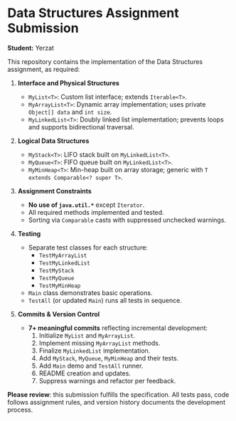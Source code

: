 # Data Structures Assignment Submission

**Student:** Yerzat

This repository contains the implementation of the Data Structures assignment, as required:

1. **Interface and Physical Structures**
   - `MyList<T>`: Custom list interface; extends `Iterable<T>`.
   - `MyArrayList<T>`: Dynamic array implementation; uses private `Object[] data` and `int size`.
   - `MyLinkedList<T>`: Doubly linked list implementation; prevents loops and supports bidirectional traversal.

2. **Logical Data Structures**
   - `MyStack<T>`: LIFO stack built on `MyLinkedList<T>`.
   - `MyQueue<T>`: FIFO queue built on `MyLinkedList<T>`.
   - `MyMinHeap<T>`: Min-heap built on array storage; generic with `T extends Comparable<? super T>`.

3. **Assignment Constraints**
   - **No use of `java.util.*`** except `Iterator`.
   - All required methods implemented and tested.
   - Sorting via `Comparable` casts with suppressed unchecked warnings.

4. **Testing**
   - Separate test classes for each structure:
     - `TestMyArrayList`  
     - `TestMyLinkedList`  
     - `TestMyStack`  
     - `TestMyQueue`  
     - `TestMyMinHeap`  
   - `Main` class demonstrates basic operations.
   - `TestAll` (or updated `Main`) runs all tests in sequence.

5. **Commits & Version Control**
   - **7+ meaningful commits** reflecting incremental development:
     1. Initialize `MyList` and `MyArrayList`.
     2. Implement missing `MyArrayList` methods.
     3. Finalize `MyLinkedList` implementation.
     4. Add `MyStack`, `MyQueue`, `MyMinHeap` and their tests.
     5. Add `Main` demo and `TestAll` runner.
     6. README creation and updates.
     7. Suppress warnings and refactor per feedback.


**Please review**: this submission fulfills the specification. All tests pass, code follows assignment rules, and version history documents the development process.

